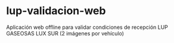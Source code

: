 # lup-validacion-web
Aplicación web offline para validar condiciones de recepción LUP GASEOSAS LUX SUR (2 imágenes por vehículo)
